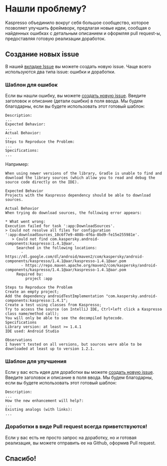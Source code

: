 # Нашли проблему?
Kaspresso объединило вокруг себя большое сообщество, которое позволяет улучшить фреймворк, предлагая новые идеи, сообщая о найденных ошибках с детальным описанием и оформляя pull request-ы, предоставляя готовую реализации доработок.

## Создание новых issue
В нашей [вкладке Issue](https://github.com/KasperskyLab/Kaspresso/issues) вы можете создать новую issue. Чаще всего используются два типа issue: ошибки и доработки.

### Шаблон для ошибок
Если вы нашли ошибку, вы можете [создать новую issue](https://github.com/KasperskyLab/Kaspresso/issues/new/choose). Введите заголовок и описание (детали ошибки) в поля ввода. Мы будем благодарны, если вы будете использовать этот готовый шаблон:

```text
Description:
...
Expected Behavior:
...
Actual Behavior:
...
Steps to Reproduce the Problem:
...
Specifications:
...
```

Например:
```text
When using newer versions of the library, Gradle is unable to find and download the library sources (which allow you to read and debug the source code directly on the IDE).

Expected Behavior
Projects with the Kaspresso dependency should be able to download sources.

Actual Behavior
When trying do download sources, the following error appears:

* What went wrong:
Execution failed for task ':app:DownloadSources'.
> Could not resolve all files for configuration ':app:downloadSources_10c6f7e9-408b-4f6a-8bd9-fe15e255981e'.
   > Could not find com.kaspersky.android-components:kaspresso:1.4.1@aar.
     Searched in the following locations:
       - https://dl.google.com/dl/android/maven2/com/kaspersky/android-components/kaspresso/1.4.1@aar/kaspresso-1.4.1@aar.pom
       - https://repo.maven.apache.org/maven2/com/kaspersky/android-components/kaspresso/1.4.1@aar/kaspresso-1.4.1@aar.pom
     Required by:
         project :app
         
Steps to Reproduce the Problem
Create an empty project;
Add the dependency androidTestImplementation "com.kaspersky.android-components:kaspresso:1.4.1";
Create a test using classes from Kaspresso;
Try to access the source (on IntelliJ IDE, Ctrl+left click a Kaspresso class name/method call);
You will only be able to see the decompiled bytecode.
Specifications
Library version: at least >= 1.4.1
IDE used: Android Studio

Observations
I haven't tested on all versions, but sources were able to be downloaded at least up to version 1.2.1.
```

### Шаблон для улучшения
Если у вас есть идея для доработки вы можете [создать новую issue](https://github.com/KasperskyLab/Kaspresso/issues/new/choose). Введите заголовок и описание в поля ввода. Мы будем благодарны, если вы будете использовать этот готовый шаблон:

```text
Description:
...
How the new enhancement will help?:
...
Existing analogs (with links):
...
```

### Доработки в виде Pull request всегда приветствуются!
Если у вас есть не просто запрос на доработку, но и готовая реализация, вы можете отправить ее на Github, оформив Pull request.

## Спасибо!
